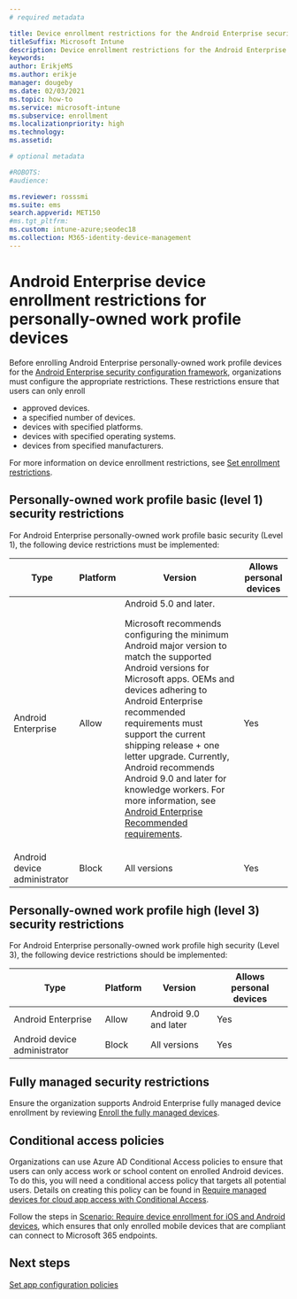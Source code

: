 ```yaml
---
# required metadata

title: Device enrollment restrictions for the Android Enterprise security configuration framework
titleSuffix: Microsoft Intune
description: Device enrollment restrictions for the Android Enterprise security configuration framework.
keywords:
author: ErikjeMS
ms.author: erikje
manager: dougeby
ms.date: 02/03/2021
ms.topic: how-to
ms.service: microsoft-intune
ms.subservice: enrollment
ms.localizationpriority: high
ms.technology:
ms.assetid: 

# optional metadata

#ROBOTS:
#audience:

ms.reviewer: rosssmi
ms.suite: ems
search.appverid: MET150
#ms.tgt_pltfrm:
ms.custom: intune-azure;seodec18
ms.collection: M365-identity-device-management
---
```


# Android Enterprise device enrollment restrictions for personally-owned work profile devices

Before enrolling Android Enterprise personally-owned work profile devices for the [Android Enterprise security configuration framework](android-configuration-framework.md), organizations must configure the appropriate restrictions. These restrictions ensure that users can only enroll

- approved devices.
- a specified number of devices.
- devices with specified platforms.
- devices with specified operating systems.
- devices from specified manufacturers.

For more information on device enrollment restrictions, see [Set enrollment restrictions](enrollment-restrictions-set.md).

## Personally-owned work profile basic (level 1) security restrictions

For Android Enterprise personally-owned work profile basic security (Level 1), the following device restrictions must be implemented:

| Type | Platform | Version | Allows personal devices |
|--------|--------|--------|--------|
| Android Enterprise | Allow | Android 5.0 and later.<p>Microsoft recommends configuring the minimum Android major version to match the supported Android versions for Microsoft apps. OEMs and devices adhering to Android Enterprise recommended requirements must support the current shipping release + one letter upgrade.   Currently, Android recommends Android 9.0 and later for knowledge workers. For more information, see [Android Enterprise Recommended requirements](https://www.android.com/enterprise/recommended/requirements/). | Yes |
| Android device administrator| Block | All versions | Yes |

## Personally-owned work profile high (level 3) security restrictions
For Android Enterprise personally-owned work profile high security (Level 3), the following device restrictions should be implemented:

| Type | Platform | Version | Allows personal devices |
|--------|--------|--------|--------|
| Android Enterprise | Allow | Android 9.0 and later | Yes |
| Android device administrator| Block | All versions | Yes |

## Fully managed security restrictions
Ensure the organization supports Android Enterprise fully managed device enrollment by reviewing [Enroll the fully managed devices](android-fully-managed-enroll.md#enroll-the-fully-managed-devices). 

## Conditional access policies
Organizations can use Azure AD Conditional Access policies to ensure that users can only access work or school content on enrolled Android devices. To do this, you will need a conditional access policy that targets all potential users. Details on creating this policy can be found in [Require managed devices for cloud app access with Conditional Access](/azure/active-directory/conditional-access/require-managed-devices).

Follow the steps in [Scenario: Require device enrollment for iOS and Android devices](/azure/active-directory/conditional-access/require-managed-devices#scenario-require-device-enrollment-for-ios-and-android-devices), which ensures that only enrolled mobile devices that are compliant can connect to  Microsoft 365 endpoints.

## Next steps

[Set app configuration policies](android-app-configuration-policies.md)